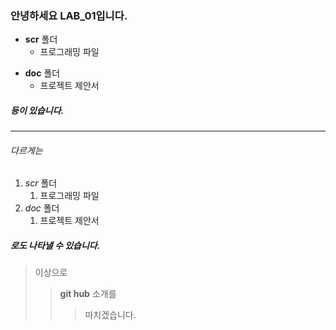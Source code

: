 ### 안녕하세요 LAB_01입니다.
* __scr__ 폴더
  * 프로그래밍 파일
+ __doc__ 폴더
  + 프로젝트 제안서
##### 등이 있습니다.
----------------
###### 다르게는 
1. _scr_ 폴더
   1. 프로그래밍 파일
2. _doc_ 폴더
   1. 프로젝트 제안서

##### 로도 나타낼 수 있습니다.

> 이상으로
>> **git hub** 소개를
>>> 마치겠습니다.

